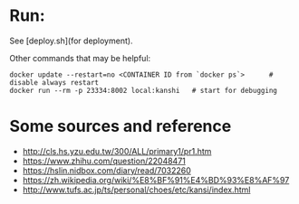 # Run:

See [deploy.sh](for deployment). 

Other commands that may be helpful:

```
docker update --restart=no <CONTAINER ID from `docker ps`>      # disable always restart
docker run --rm -p 23334:8002 local:kanshi   # start for debugging
```

#  Some sources and reference

- http://cls.hs.yzu.edu.tw/300/ALL/primary1/pr1.htm
- https://www.zhihu.com/question/22048471
- https://hslin.nidbox.com/diary/read/7032260
- https://zh.wikipedia.org/wiki/%E8%BF%91%E4%BD%93%E8%AF%97
- http://www.tufs.ac.jp/ts/personal/choes/etc/kansi/index.html



